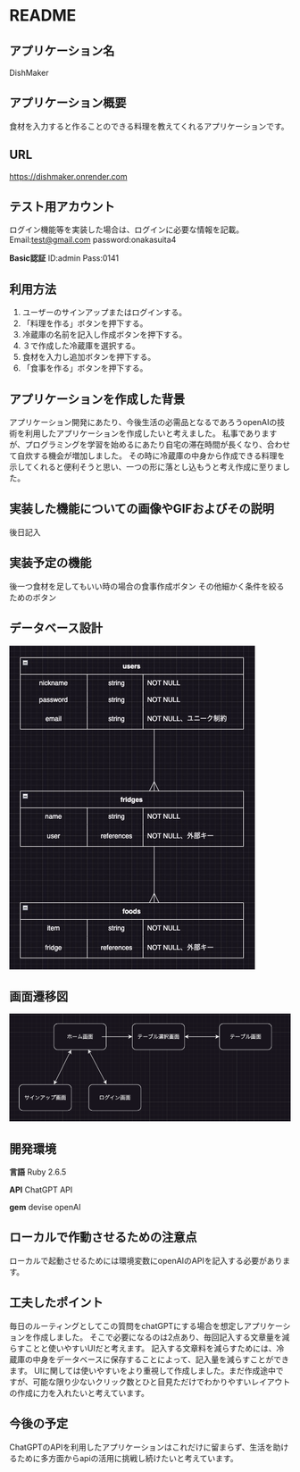 # README

## アプリケーション名	
DishMaker 

## アプリケーション概要	
食材を入力すると作ることのできる料理を教えてくれるアプリケーションです。

## URL
https://dishmaker.onrender.com

## テスト用アカウント	
ログイン機能等を実装した場合は、ログインに必要な情報を記載。
 Email:test@gmail.com
 password:onakasuita4

<b>Basic認証</b>
ID:admin
Pass:0141

## 利用方法	
1. ユーザーのサインアップまたはログインする。
2. 「料理を作る」ボタンを押下する。
3. 冷蔵庫の名前を記入し作成ボタンを押下する。
4. ３で作成した冷蔵庫を選択する。
5. 食材を入力し追加ボタンを押下する。
6. 「食事を作る」ボタンを押下する。

## アプリケーションを作成した背景	
アプリケーション開発にあたり、今後生活の必需品となるであろうopenAIの技術を利用したアプリケーションを作成したいと考えました。
私事でありますが、プログラミングを学習を始めるにあたり自宅の滞在時間が長くなり、合わせて自炊する機会が増加しました。
その時に冷蔵庫の中身から作成できる料理を示してくれると便利そうと思い、一つの形に落とし込もうと考え作成に至りました。

## 実装した機能についての画像やGIFおよびその説明
後日記入

## 実装予定の機能	
後一つ食材を足してもいい時の場合の食事作成ボタン
その他細かく条件を絞るためのボタン

## データベース設計	
![ER図](app/assets/images/readme/ER.jpeg)

## 画面遷移図	
![画面遷移図](app/assets/images/readme/screen.png)

## 開発環境	
<b>言語</b>
Ruby 2.6.5

<b>API</b>
ChatGPT API

<b>gem</b>
devise
openAI

## ローカルで作動させるための注意点
ローカルで起動させるためには環境変数にopenAIのAPIを記入する必要があります。

## 工夫したポイント
毎日のルーティングとしてこの質問をchatGPTにする場合を想定しアプリケーションを作成しました。
そこで必要になるのは2点あり、毎回記入する文章量を減らすことと使いやすいUIだと考えます。
記入する文章料を減らすためには、冷蔵庫の中身をデータベースに保存することによって、記入量を減らすことができます。
UIに関しては使いやすいをより重視して作成しました。まだ作成途中ですが、可能な限り少ないクリック数とひと目見ただけでわかりやすいレイアウトの作成に力を入れたいと考えています。

## 今後の予定
ChatGPTのAPIを利用したアプリケーションはこれだけに留まらず、生活を助けるために多方面からapiの活用に挑戦し続けたいと考えています。